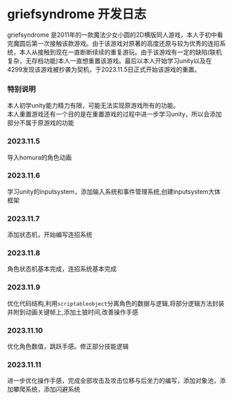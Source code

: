 # griefsyndrome 开发日志

griefsyndrome 是2011年的一款魔法少女小圆的2D横版同人游戏，本人于初中看完魔圆后第一次接触该款游戏。由于该游戏对原著的高度还原与较为优秀的连招系统，本人从接触到现在一直断断续续的重复游玩。由于该游戏有一定的缺陷(联机复杂，无存档功能)本人一直想重置该游戏。最后以本人开始学习unity以及在4299发现该游戏被抄袭为契机，于2023.11.5日正式开始该游戏的重置。  
### 特别说明
本人初学unity能力精力有限，可能无法实现原游戏所有的功能。  
本人重置游戏还有一个目的是在重置游戏的过程中进一步学习unity，所以会添加部分不属于原游戏的功能  


### 2023.11.5
导入homura的角色动画  

### 2023.11.6
学习unity的inputsystem，添加输入系统和事件管理系统,创建inputsystem大体框架

### 2023.11.7
添加状态机，开始编写连招系统

### 2023.11.8
角色状态机基本完成，连招系统基本完成

### 2023.11.9
优化代码结构,利用`scriptableobject`分离角色的数据与逻辑,将部分逻辑方法封装并附到动画关键帧上,添加土狼时间,改善操作手感

### 2023.11.10
优化角色数值，跳跃手感。修正部分技能逻辑

### 2023.11.11
进一步优化操作手感，完成全部攻击及攻击位移与后坐力的编写，添加对象池，添加攀爬系统，添加闪避系统

